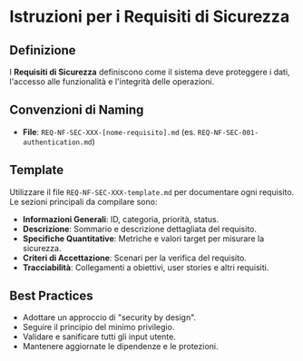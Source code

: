 # Istruzioni per i Requisiti di Sicurezza

## Definizione

I **Requisiti di Sicurezza** definiscono come il sistema deve proteggere i dati, l'accesso alle funzionalità e l'integrità delle operazioni.

## Convenzioni di Naming

- **File**: `REQ-NF-SEC-XXX-[nome-requisito].md` (es. `REQ-NF-SEC-001-authentication.md`)

## Template

Utilizzare il file `REQ-NF-SEC-XXX-template.md` per documentare ogni requisito. Le sezioni principali da compilare sono:

- **Informazioni Generali**: ID, categoria, priorità, status.
- **Descrizione**: Sommario e descrizione dettagliata del requisito.
- **Specifiche Quantitative**: Metriche e valori target per misurare la sicurezza.
- **Criteri di Accettazione**: Scenari per la verifica del requisito.
- **Tracciabilità**: Collegamenti a obiettivi, user stories e altri requisiti.

## Best Practices

- Adottare un approccio di "security by design".
- Seguire il principio del minimo privilegio.
- Validare e sanificare tutti gli input utente.
- Mantenere aggiornate le dipendenze e le protezioni.
